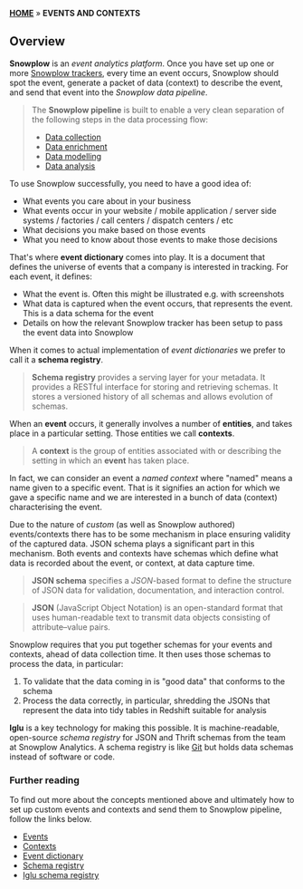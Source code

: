 [**HOME**](Home) » **EVENTS AND CONTEXTS**

## Overview

**Snowplow** is an *event analytics platform*. Once you have set up one or more [Snowplow trackers](Setting-up-a-tracker), every time an event occurs, Snowplow should spot the event, generate a packet of data (context) to describe the event, and send that event into the *Snowplow data pipeline*.

> The **Snowplow pipeline** is built to enable a very clean separation of the following steps in the data processing flow:
>
> - [Data collection](setting-up-a-collector)
> - [Data enrichment](setting-up-enrich)
> - [Data modelling](getting-started-with-data-modeling)
> - [Data analysis](getting-started-analyzing-snowplow-data)

To use Snowplow successfully, you need to have a good idea of:

- What events you care about in your business
- What events occur in your website / mobile application / server side systems / factories / call centers / dispatch centers / etc
- What decisions you make based on those events
- What you need to know about those events to make those decisions

That's where **event dictionary** comes into play. It is a document that defines the universe of events that a company is interested in tracking. For each event, it defines:

- What the event is. Often this might be illustrated e.g. with screenshots
- What data is captured when the event occurs, that represents the event. This is a data schema for the event
- Details on how the relevant Snowplow tracker has been setup to pass the event data into Snowplow

When it comes to actual implementation of *event dictionaries* we prefer to call it a **schema registry**.

> **Schema registry** provides a serving layer for your metadata. It provides a RESTful interface for storing and retrieving schemas. It stores a versioned history of all schemas and allows evolution of schemas.

When an **event** occurs, it generally involves a number of **entities**, and takes place in a particular setting. Those entities we call **contexts**.

> A **context** is the group of entities associated with or describing the setting in which an **event** has taken place.

In fact, we can consider an event a *named context* where "named" means a name given to a specific event. That is it signifies an action for which we gave a specific name and we are interested in a bunch of data (context) characterising the event.

Due to the nature of *custom* (as well as Snowplow authored) events/contexts there has to be some mechanism in place ensuring validity of the captured data. JSON schema plays a significant part in this mechanism. Both events and contexts have schemas which define what data is recorded about the event, or context, at data capture time.

> **JSON schema** specifies a *JSON*-based format to define the structure of JSON data for validation, documentation, and interaction control.

<p></p>

> **JSON** (JavaScript Object Notation) is an open-standard format that uses human-readable text to transmit data objects consisting of attribute–value pairs.

Snowplow requires that you put together schemas for your events and contexts, ahead of data collection time. It then uses those schemas to process the data, in particular:

1. To validate that the data coming in is "good data" that conforms to the schema
2. Process the data correctly, in particular, shredding the JSONs that represent the data into tidy tables in Redshift suitable for analysis

**Iglu** is a key technology for making this possible. It is machine-readable, open-source *schema registry* for JSON and Thrift schemas from the team at Snowplow Analytics. A schema registry is like [Git](https://en.wikipedia.org/wiki/Git_(software)) but holds data schemas instead of software or code.

### Further reading

To find out more about the concepts mentioned above and ultimately how to set up custom events and contexts and send them to Snowplow pipeline, follow the links below.

- [Events](Events-overview)
- [Contexts](Contexts-overview)
- [Event dictionary](Event-dictionary)
- [Schema registry](Schema-registry)
- [Iglu schema registry](Iglu-registry)
